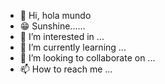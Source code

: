 - 👋 Hi, hola mundo
- 😁 Sunshine......
- 👀 I’m interested in ...
- 🌱 I’m currently learning ...
- 💞️ I’m looking to collaborate on ...
- 📫 How to reach me ...

<!---
HugoJuarezG/HugoJuarezG is a ✨ special ✨ repository because its `README.md` (this file) appears on your GitHub profile.
You can click the Preview link to take a look at your changes.
--->

